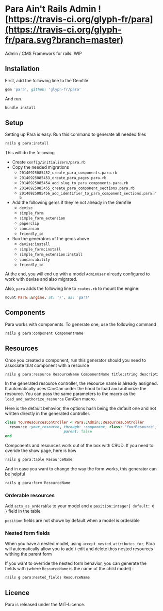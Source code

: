 # Para Ain't Rails Admin ![https://travis-ci.org/glyph-fr/para](https://travis-ci.org/glyph-fr/para.svg?branch=master)

Admin / CMS Framework for rails. WIP

## Installation

First, add the following line to the Gemfile

```ruby
gem 'para', github: 'glyph-fr/para'
```

And run

```bash
bundle install
```

## Setup

Setting up Para is easy. Run this command to generate all needed files

```bash
rails g para:install
```

This will do the following

  * Create `config/initializers/para.rb`
  * Copy the needed migrations
    * `20140925085452_create_para_components.para.rb`
    * `20140925085453_create_para_pages.para.rb`
    * `20140925085454_add_slug_to_para_components.para.rb`
    * `20140925085455_create_para_component_sections.para.rb`
    * `20140925085456_add_identifier_to_para_component_sections.para.rb`
  * Add the following gems if they're not already in the Gemfile
    * `devise`
    * `simple_form`
    * `simple_form_extension`
    * `paperclip`
    * `cancancan`
    * `friendly_id`
  * Run the generators of the gems above
      * `devise:install`
      * `simple_form:install`
      * `simple_form_extension:install`
      * `cancan:ability`
      * `friendly_id`

At the end, you will end up with a model `AdminUser` already configured to work with devise and also migrated.

Also, `para` adds the following line to `routes.rb` to mount the engine:

```ruby
mount Para::Engine, at: '/', as: 'para'
```

## Components

Para works with components. To generate one, use the following command

```bash
rails g para:component ComponentName
```

## Resources

Once you created a component, run this generator should you need to associate
that component with a resource

```bash
rails g para:resource ResourceName ComponentName title:string description:text
```

In the generated resource controller, the resource name is already assigned.
It automatically uses CanCan under the hood to load and authorize the resource.
You can pass the same parameters to the macro as the
`load_and_authorize_resource` CanCan macro.

Here is the default behavior, the options hash being the default one and not
written directly in the generated controller.

```ruby
class YourResourcesController < Para::Admin::ResourcesController
  resource :your_resource, through: :component, class: 'YourResource',
                           parent: false
end
```

Components and resources work out of the box with CRUD. If you need to overide
the show page, here is how

```bash
rails g para:table ResourceName
```

And in case you want to change the way the form works, this generator can be helpful

```bash
rails g para:form ResourceName
```

### Orderable resources

Add `acts_as_orderable` to your model and a `position:integer{ default: 0 }` field in the table

`position` fields are not shown by default when a model is orderable

### Nested form fields

When you have a nested model, using `accept_nested_attributes_for`, Para will automatically
allow you to add / edit and delete thos nested resources withing the parent form

If you want to override the nested form behavior, you can generate the fields
with (where `ResourceName` is the name of the child model) :

```bash
rails g para:nested_fields ResourceName
```

## Licence

Para is released under the MIT-Licence.
